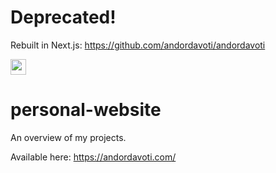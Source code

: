 # Deprecated!

Rebuilt in Next.js: https://github.com/andordavoti/andordavoti

<img src="public/favicon.ico" width="25" >

# personal-website

An overview of my projects.

Available here: https://andordavoti.com/
